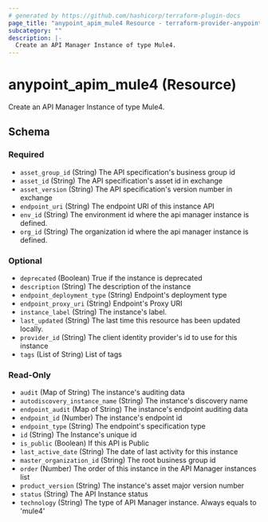 ```yaml
---
# generated by https://github.com/hashicorp/terraform-plugin-docs
page_title: "anypoint_apim_mule4 Resource - terraform-provider-anypoint"
subcategory: ""
description: |-
  Create an API Manager Instance of type Mule4.
---
```


# anypoint_apim_mule4 (Resource)

Create an API Manager Instance of type Mule4.



<!-- schema generated by tfplugindocs -->
## Schema

### Required

- `asset_group_id` (String) The API specification's business group id
- `asset_id` (String) The API specification's asset id in exchange
- `asset_version` (String) The API specification's version number in exchange
- `endpoint_uri` (String) The endpoint URI of this instance API
- `env_id` (String) The environment id where the api manager instance is defined.
- `org_id` (String) The organization id where the api manager instance is defined.

### Optional

- `deprecated` (Boolean) True if the instance is deprecated
- `description` (String) The description of the instance
- `endpoint_deployment_type` (String) Endpoint's deployment type
- `endpoint_proxy_uri` (String) Endpoint's Proxy URI
- `instance_label` (String) The instance's label.
- `last_updated` (String) The last time this resource has been updated locally.
- `provider_id` (String) The client identity provider's id to use for this instance
- `tags` (List of String) List of tags

### Read-Only

- `audit` (Map of String) The instance's auditing data
- `autodiscovery_instance_name` (String) The instance's discovery name
- `endpoint_audit` (Map of String) The instance's endpoint auditing data
- `endpoint_id` (Number) The instance's endpoint id
- `endpoint_type` (String) The endpoint's specification type
- `id` (String) The Instance's unique id
- `is_public` (Boolean) If this API is Public
- `last_active_date` (String) The date of last activity for this instance
- `master_organization_id` (String) The root business group id
- `order` (Number) The order of this instance in the API Manager instances list
- `product_version` (String) The instance's asset major version number
- `status` (String) The API Instance status
- `technology` (String) The type of API Manager instance. Always equals to 'mule4'


